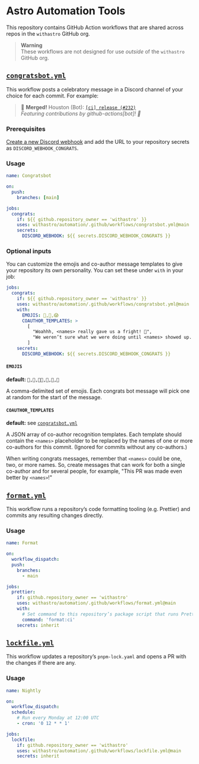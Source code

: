 # Astro Automation Tools

This repository contains GitHub Action workflows that are shared across repos in the `withastro` GitHub org.

> **Warning**  
> These workflows are not designed for use _outside_ of the `withastro` GitHub org.

## [`congratsbot.yml`](./.github/workflows/congratsbot.yml)

This workflow posts a celebratory message in a Discord channel of your choice for each commit. For example:

> 🎊 **Merged!** Houston (Bot): [`[ci] release (#232)`](#)  
> _Featuring contributions by github-actions[bot]! 🌟_

### Prerequisites

[Create a new Discord webhook](https://support.discord.com/hc/en-us/articles/228383668-Intro-to-Webhooks) and add the URL to your repository secrets as `DISCORD_WEBHOOK_CONGRATS`.

### Usage

```yml
name: Congratsbot

on:
  push:
    branches: [main]

jobs:
  congrats:
    if: ${{ github.repository_owner == 'withastro' }}
    uses: withastro/automation/.github/workflows/congratsbot.yml@main
    secrets:
      DISCORD_WEBHOOK: ${{ secrets.DISCORD_WEBHOOK_CONGRATS }}
```

### Optional inputs

You can customize the emojis and co-author message templates to give your repository its own personality. You can set these under `with` in your job:

```yml
jobs:
  congrats:
    if: ${{ github.repository_owner == 'withastro' }}
    uses: withastro/automation/.github/workflows/congratsbot.yml@main
    with:
      EMOJIS: 🤖,👻,😱
      COAUTHOR_TEMPLATES: >
        [
          "Woahhh, <names> really gave us a fright! 🎃",
          "We weren’t sure what we were doing until <names> showed up. 🤝"
        ]
    secrets:
      DISCORD_WEBHOOK: ${{ secrets.DISCORD_WEBHOOK_CONGRATS }}
```

#### `EMOJIS`

**default:** `🎉,🎊,🧑‍🚀,🥳,🙌,🚀`

A comma-delimited set of emojis.
Each congrats bot message will pick one at random for the start of the message.

#### `COAUTHOR_TEMPLATES`

**default:** see [`congratsbot.yml`](./.github/workflows/congratsbot.yml#L31)

A JSON array of co-author recognition templates.
Each template should contain the `<names>` placeholder to be replaced by the names of one or more co-authors for this commit.
(Ignored for commits without any co-authors.)

When writing congrats messages, remember that `<names>` could be one, two, or more names. So, create messages that can work for both a single co-author and for several people, for example, "This PR was made even better by `<names>`!"

## [`format.yml`](./.github/workflows/format.yml)

This workflow runs a repository’s code formatting tooling (e.g. Prettier) and commits any resulting changes directly.

### Usage

```yml
name: Format

on:
  workflow_dispatch:
  push:
    branches:
      - main

jobs:
  prettier:
    if: github.repository_owner == 'withastro'
    uses: withastro/automation/.github/workflows/format.yml@main
    with:
      # Set command to this repository’s package script that runs Prettier
      command: 'format:ci'
    secrets: inherit
```

## [`lockfile.yml`](./.github/workflows/lockfile.yml)

This workflow updates a repository’s `pnpm-lock.yaml` and opens a PR with the changes if there are any.

### Usage

```yml
name: Nightly

on:
  workflow_dispatch:
  schedule:
    # Run every Monday at 12:00 UTC
    - cron: '0 12 * * 1'

jobs:
  lockfile:
    if: github.repository_owner == 'withastro'
    uses: withastro/automation/.github/workflows/lockfile.yml@main
    secrets: inherit
```
